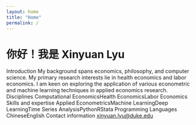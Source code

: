 ```yaml
---
layout: home
title: "Home"
permalink: /
---
```


# 你好！我是 Xinyuan Lyu
 
Introduction
My background spans economics, philosophy, and computer science. My primary research interests lie in health economics and labor economics. I am keen on exploring the application of various econometric and machine learning techniques in applied economics research.
Disciplines
Computational EconomicsHealth EconomicsLabor Economics
Skills and expertise
Applied EconometricsMachine LearningDeep LearningTime Series AnalysisPythonRStata Programming
Languages
ChineseEnglish
Contact information
xinyuan.lyu@duke.edu
